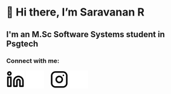 # 👋 Hi there, I’m Saravanan R

## I'm an M.Sc Software Systems student in Psgtech
<!-- - 👀 I’m interested in ...
- 🌱 I’m currently learning ...
- 💞️ I’m looking to collaborate on ...
- 📫 How to reach me ... -->

### Connect with me:

[![linkedin](./img/linkedin-light.svg)](https://www.linkedin.com/in/saravananr5901#gh-light-mode-only)
[![linkedin](./img/linkedin-dark.svg)](https://www.linkedin.com/in/saravananr5901#gh-dark-mode-only)
&nbsp;&nbsp;
[![instagram](./img/instagram-light.svg)](https://www.instagram.com/_saravanan_ramasamy_#gh-light-mode-only)
[![instagram](./img/instagram-dark.svg)](https://www.instagram.com/_saravanan_ramasamy_#gh-dark-mode-only)

<!-- 
---
<img align="left" alt="Saravanan's GitHub Stats" src="https://github-readme-stats.vercel.app/api?username=saravanan5901&show_icons=true&include_all_commits=true&hide_border=false&title_color=ff652f&icon_color=FFE400&bg_color=09131B&text_color=ffffff&border_color=0c1a25" />
 -->
